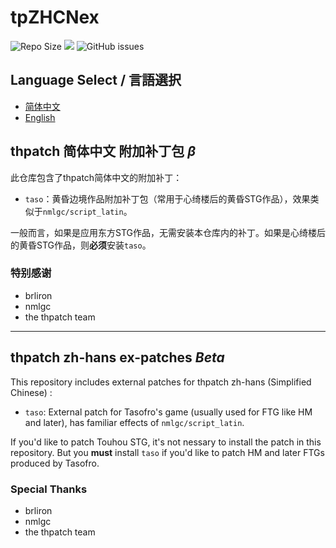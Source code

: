 # tpZHCNex

![Repo Size](https://img.shields.io/github/repo-size/yanstory/tpZHCNex.svg?label=RepoSize&style=flat-square) ![](https://img.shields.io/badge/Require-thcrap-yellow.svg?style=flat-square) ![GitHub issues](https://img.shields.io/github/issues/yanstory/tpZHCNex.svg?label=Issues&style=flat-square)

## Language Select / 言語選択

- [简体中文](#thpatch-简体中文-附加补丁包-β)
- [English](#thpatch-zh-hans-ex-patches-beta)

## thpatch 简体中文 附加补丁包 *β*

此仓库包含了thpatch简体中文的附加补丁：

- ```taso```：黄昏边境作品附加补丁包（常用于心绮楼后的黄昏STG作品），效果类似于```nmlgc/script_latin```。

一般而言，如果是应用东方STG作品，无需安装本仓库内的补丁。如果是心绮楼后的黄昏STG作品，则**必须**安装```taso```。

### 特别感谢

- brliron
- nmlgc
- the thpatch team

---
## thpatch zh-hans ex-patches *Beta*

This repository includes external patches for thpatch zh-hans (Simplified Chinese) :

- ```taso```: External patch for Tasofro's game (usually used for FTG like HM and later), has familiar effects of ```nmlgc/script_latin```.

If you'd like to patch Touhou STG, it's not nessary to install the patch in this repository. But you **must** install ```taso``` if you'd like to patch HM and later FTGs produced by Tasofro.

### Special Thanks

- brliron
- nmlgc
- the thpatch team
